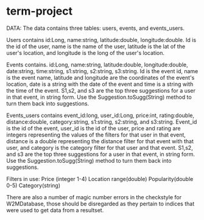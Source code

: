 # term-project

DATA:
The data contains three tables: users, events, and events\_users. 

Users contains id:Long, name:string, latitude:double, longitude:double. Id is the id of the user, name is the name of the user, latitude is the lat of the user's location, and longitude is the long of the user's location. 

Events contains. id:Long, name:string, latitude:double, longitude:double, date:string, time:string, s1:string, s2:string, s3:string. Id is the event id, name is the event name, latitude and longitude are the coordinates of the event's location, date is a string with the date of the event and time is a string with the time of the event. S1,s2, and s3 are the top three suggestions for a user in that event, in string form. Use the Suggestion.toSugg(String) method to turn them back into suggestions.

Events\_users contains event\_id:long, user\_id:Long, price:int, rating:double, distance:double, category:string, s1:string, s2:string, and s3:string. Event\_id is the id of the event, user\_id is the id of the user, price and rating are integers representing the values of the filters for that user in that event, distance is a double representing the distance filter for that event with that user, and category is the category filter for that user and that event. S1,s2, and s3 are the top three suggestions for a user in that event, in string form. Use the Suggestion.toSugg(String) method to turn them back into suggestions.

Filters in use: 
	Price (integer 1-4)
	Location range(double)
	Popularity(double 0-5)
	Category(string)
	
	
There are also a number of magic number errors in the checkstyle for W2MDatabase, those should be disregarded as they pertain to indices that were used to get data from a resultset.